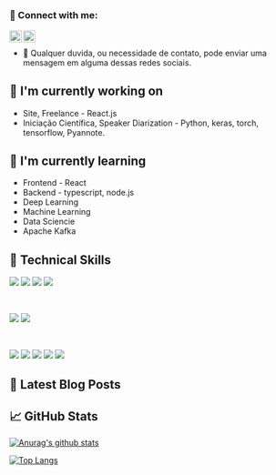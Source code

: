 <p align="center">
</p>

<h3 align="center">
</h3>

<h2 align="center">
</h2> 


### 🤝 Connect with me:

<a href="https://www.linkedin.com/in/gabriel-soares-xavier-41124022a/"><img align="left" src="https://raw.githubusercontent.com/yushi1007/yushi1007/main/images/linkedin.svg" alt="Gabriel Xavier | LinkedIn" width="21px"/></a>
<a href="https://www.instagram.com/gab_sxavier/"><img align="left" src="https://raw.githubusercontent.com/yushi1007/yushi1007/main/images/instagram.svg" alt="Gabriel Xavier | Instagram" width="21px"/></a>
</br>
- 💬 Qualquer duvida, ou necessidade de contato, pode enviar uma mensagem em alguma dessas redes sociais.

## 🔭 I'm currently working on

- Site, Freelance - React.js
- Iniciação Científica, Speaker Diarization - Python, keras, torch, tensorflow, Pyannote.

## 🌱 I'm currently learning

- Frontend - React 
- Backend - typescript, node.js
- Deep Learning 
- Machine Learning
- Data Sciencie  
- Apache Kafka 

## 💼 Technical Skills

![](https://img.shields.io/badge/Code-React-informational?style=flat&logo=react&color=61DAFB)
![](https://img.shields.io/badge/Code-JavaScript-informational?style=flat&logo=JavaScript&color=F7DF1E)
![](https://img.shields.io/badge/Code-HTML5-informational?style=flat&logo=HTML5&color=E34F26)
![](https://img.shields.io/badge/Code-PostgreSQL-informational?style=flat&logo=PostgreSQL&color=336791)

</br>

![](https://img.shields.io/badge/Style-Bootstrap-informational?style=flat&logo=Bootstrap&color=7952B3)
![](https://img.shields.io/badge/Style-CSS3-informational?style=flat&logo=CSS3&color=1572B6)


</br>

![](https://img.shields.io/badge/Tools-Figma-informational?style=flat&logo=Figma&color=F24E1E)
![](https://img.shields.io/badge/Tools-NPM-informational?style=flat&logo=NPM&color=CB3837)
![](https://img.shields.io/badge/Tools-Heroku-informational?style=flat&logo=Heroku&color=430098)
![](https://img.shields.io/badge/Tools-Git-informational?style=flat&logo=Git&color=F05032)
![](https://img.shields.io/badge/Tools-GitHub-informational?style=flat&logo=GitHub&color=181717)

## 📝 Latest Blog Posts



## 📈 GitHub Stats 

[![Anurag's github stats](https://github-readme-stats.vercel.app/api?username=Gabrielk99)](https://github.com/Gabrielk99)

[![Top Langs](https://github-readme-stats.vercel.app/api/top-langs/?username=Gabrielk99&layout=compact)](https://github.com/Gabrielk99)

<!-- [![Visitors](https://visitor-badge.glitch.me/badge?page_id=Gabrielk99.Gabrielk99)](https://www.yushi.dev/) -->

